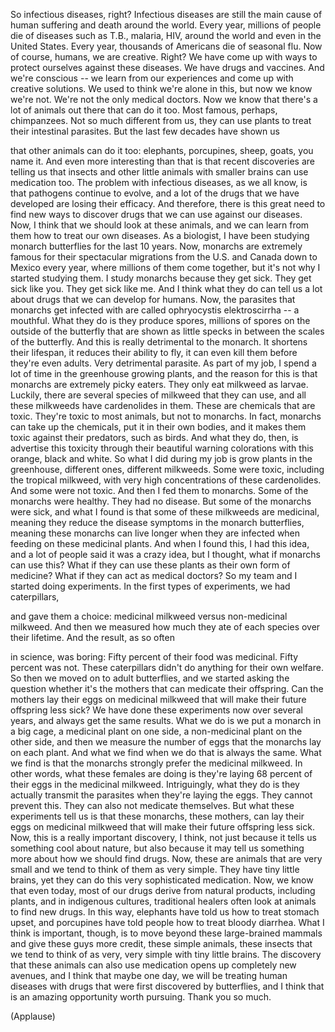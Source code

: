 
So infectious diseases, right?
Infectious diseases 
are still the main cause
of human suffering and death 
around the world.
Every year, millions of people die
of diseases such as T.B., malaria, HIV,
around the world 
and even in the United States.
Every year, thousands of Americans
die of seasonal flu.
Now of course, humans,
we are creative. Right?
We have come up with ways to protect
ourselves against these diseases.
We have drugs and vaccines.
And we&#39;re conscious --
we learn from our experiences
and come up with creative solutions.
We used to think we&#39;re alone in this,
but now we know we&#39;re not.
We&#39;re not the only medical doctors.
Now we know that there&#39;s a lot of animals
out there that can do it too.
Most famous, perhaps, chimpanzees.
Not so much different from us,
they can use plants
to treat their intestinal parasites.
But the last few decades have shown us

that other animals can do it too:
elephants, porcupines,
sheep, goats, you name it.
And even more interesting than that
is that recent discoveries are telling us
that insects and other little animals with
smaller brains can use medication too.
The problem with infectious diseases,
as we all know,
is that pathogens continue to evolve,
and a lot of the drugs
that we have developed
are losing their efficacy.
And therefore, there is this great need
to find new ways to discover drugs
that we can use against our diseases.
Now, I think that we
should look at these animals,
and we can learn from them
how to treat our own diseases.
As a biologist, I have been studying
monarch butterflies for the last 10 years.
Now, monarchs are extremely famous
for their spectacular migrations
from the U.S. and Canada
down to Mexico every year,
where millions of them come together,
but it&#39;s not why I started studying them.
I study monarchs because they get sick.
They get sick like you.
They get sick like me.
And I think what they do
can tell us a lot about drugs
that we can develop for humans.
Now, the parasites
that monarchs get infected with
are called ophryocystis elektroscirrha --
a mouthful.
What they do is they produce spores,
millions of spores
on the outside of the butterfly
that are shown as little specks
in between the scales of the butterfly.
And this is really detrimental
to the monarch.
It shortens their lifespan,
it reduces their ability to fly,
it can even kill them
before they&#39;re even adults.
Very detrimental parasite.
As part of my job, I spend a lot of time
in the greenhouse growing plants,
and the reason for this is that monarchs
are extremely picky eaters.
They only eat milkweed as larvae.
Luckily, there are several
species of milkweed that they can use,
and all these milkweeds
have cardenolides in them.
These are chemicals that are toxic.
They&#39;re toxic to most animals,
but not to monarchs.
In fact, monarchs
can take up the chemicals,
put it in their own bodies,
and it makes them toxic
against their predators, such as birds.
And what they do, then,
is advertise this toxicity
through their beautiful
warning colorations
with this orange, black and white.
So what I did during my job
is grow plants in the greenhouse,
different ones, different milkweeds.
Some were toxic, including
the tropical milkweed,
with very high concentrations
of these cardenolides.
And some were not toxic.
And then I fed them to monarchs.
Some of the monarchs were healthy.
They had no disease.
But some of the monarchs were sick,
and what I found is that
some of these milkweeds are medicinal,
meaning they reduce the disease symptoms
in the monarch butterflies,
meaning these monarchs can live longer
when they are infected
when feeding on these medicinal plants.
And when I found this, I had this idea,
and a lot of people said
it was a crazy idea,
but I thought, 
what if monarchs can use this?
What if they can use these plants
as their own form of medicine?
What if they can act as medical doctors?
So my team and I
started doing experiments.
In the first types of experiments,
we had caterpillars,

and gave them a choice:
medicinal milkweed versus
non-medicinal milkweed.
And then we measured how much they ate
of each species over their lifetime.
And the result, as so often 

in science, was boring:
Fifty percent of their food was medicinal.
Fifty percent was not.
These caterpillars didn&#39;t do
anything for their own welfare.
So then we moved on to adult butterflies,
and we started asking the question
whether it&#39;s the mothers
that can medicate their offspring.
Can the mothers lay their eggs
on medicinal milkweed
that will make their
future offspring less sick?
We have done these experiments now
over several years,
and always get the same results.
What we do is we put
a monarch in a big cage,
a medicinal plant on one side,
a non-medicinal plant on the other side,
and then we measure the number of eggs
that the monarchs lay on each plant.
And what we find when we do that
is always the same.
What we find is that the monarchs
strongly prefer the medicinal milkweed.
In other words,
what these females are doing
is they&#39;re laying 68 percent
of their eggs in the medicinal milkweed.
Intriguingly, what they do
is they actually transmit the parasites
when they&#39;re laying the eggs.
They cannot prevent this.
They can also not medicate themselves.
But what these experiments tell us
is that these monarchs, these mothers,
can lay their eggs on medicinal milkweed
that will make their
future offspring less sick.
Now, this is a really
important discovery, I think,
not just because it tells us
something cool about nature,
but also because it may tell us something
more about how we should find drugs.
Now, these are animals that are very small
and we tend to think of them
as very simple.
They have tiny little brains,
yet they can do this
very sophisticated medication.
Now, we know that even today,
most of our drugs
derive from natural products,
including plants,
and in indigenous cultures,
traditional healers often look
at animals to find new drugs.
In this way, elephants have told us
how to treat stomach upset,
and porcupines have told people
how to treat bloody diarrhea.
What I think is important, 
though, is to move beyond
these large-brained mammals
and give these guys more credit,
these simple animals, these insects
that we tend to think of
as very, very simple
with tiny little brains.
The discovery that these animals
can also use medication
opens up completely new avenues,
and I think that maybe one day,
we will be treating human diseases
with drugs that were first
discovered by butterflies,
and I think that is an amazing opportunity
worth pursuing.
Thank you so much.

(Applause)

